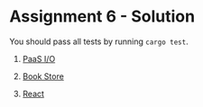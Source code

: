 # Assignment 6 - Solution

You should pass all tests by running `cargo test`.

1. [PaaS I/O](./paas-io)

2. [Book Store](./book-store)

3. [React](./react)
